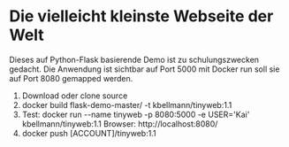 # Die vielleicht kleinste Webseite der Welt

Dieses auf Python-Flask basierende Demo ist zu schulungszwecken gedacht.
Die Anwendung ist sichtbar auf Port 5000 mit Docker run soll sie auf Port 8080 gemapped werden.

1. Download oder clone source
2. docker build flask-demo-master/ -t kbellmann/tinyweb:1.1
3. Test:
docker run --name tinyweb -p 8080:5000 -e USER='Kai' kbellmann/tinyweb:1.1
Browser: http://localhost:8080/
4. docker push [ACCOUNT]/tinyweb:1.1
